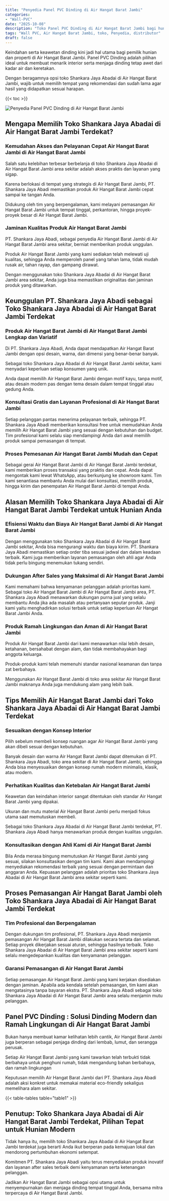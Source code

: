 ```yaml
---
title: "Penyedia Panel PVC Dinding di Air Hangat Barat Jambi"
categories: 
- "Wall-PVC"
date: "2025-10-08"
description: "Toko Panel PVC Dinding di Air Hangat Barat Jambi bagi hunian, kantor, dan ritel. Panel unggulan, variasi motif, warna modern, dengan servis penempatan dikerjakan oleh tim profesional dan jaminan resmi!|Layanan penyediaan Panel PVC Dinding di Air Hangat Barat Jambi bagi keperluan tempat tinggal, kantor, maupun ritel, beserta material terbaik dan instalasi oleh tim profesional dan kepastian resmi.|Pilihan Panel PVC Dinding di Air Hangat Barat Jambi yang terpercaya untuk tempat tinggal, kantor, serta gerai, bersama panel unggulan dan instalasi ditangani oleh teknisi ahli serta garansi resmi.|Distribusi Panel PVC Dinding di Air Hangat Barat Jambi untuk rumah, kantor, dan gerai, beserta produk berkualitas dan penempatan oleh tim profesional, dilengkapi dengan kepastian resmi.}"
tags: "Wall PVC, Air Hangat Barat Jambi, toko, Penyedia, distributor"
draft: false
---
```


Keindahan serta keawetan dinding kini jadi hal utama bagi pemilik hunian dan properti di Air Hangat Barat Jambi.  Panel PVC Dinding  adalah pilihan ideal untuk membuat menarik interior serta menjaga dinding tetap awet dari kadar air dan keretakan.

Dengan beragamnya opsi toko Shankara Jaya Abadai di Air Hangat Barat Jambi, wajib untuk memilih tempat yang rekomendasi dan sudah lama agar hasil yang didapatkan sesuai harapan.

{{< toc >}}

![Penyedia Panel PVC Dinding di Air Hangat Barat Jambi](/images/Wall-PVC/Penyedia-Panel-PVC-Dinding-di-Air-Hangat-Barat-Jambi.png)


## Mengapa Memilih Toko Shankara Jaya Abadai di Air Hangat Barat Jambi Terdekat?

### Kemudahan Akses dan Pelayanan Cepat Air Hangat Barat Jambi di Air Hangat Barat Jambi

Salah satu kelebihan terbesar berbelanja di toko Shankara Jaya Abadai di Air Hangat Barat Jambi area sekitar adalah akses praktis dan layanan yang sigap.

Karena berlokasi di tempat yang strategis di Air Hangat Barat Jambi, PT. Shankara Jaya Abadi memastikan produk Air Hangat Barat Jambi cepat sampai ke tangan Anda.

Didukung oleh tim yang berpengalaman, kami melayani pemasangan Air Hangat Barat Jambi untuk tempat tinggal, perkantoran, hingga proyek-proyek besar di Air Hangat Barat Jambi.

### Jaminan Kualitas Produk Air Hangat Barat Jambi

PT. Shankara Jaya Abadi, sebagai penyedia Air Hangat Barat Jambi di Air Hangat Barat Jambi area sekitar, berniat memberikan produk unggulan.

Produk Air Hangat Barat Jambi yang kami sediakan telah melewati uji kualitas, sehingga Anda memperoleh panel yang tahan lama, tidak mudah rusak air, tahan rayap, dan gampang dirawat.

Dengan menggunakan toko Shankara Jaya Abadai di Air Hangat Barat Jambi area sekitar, Anda juga bisa memastikan originalitas dan jaminan produk yang ditawarkan.

## Keunggulan PT. Shankara Jaya Abadi sebagai Toko Shankara Jaya Abadai di Air Hangat Barat Jambi Terdekat

### Produk Air Hangat Barat Jambi di Air Hangat Barat Jambi Lengkap dan Variatif

Di PT. Shankara Jaya Abadi, Anda dapat mendapatkan Air Hangat Barat Jambi dengan opsi desain, warna, dan dimensi yang benar-benar banyak.

Sebagai toko Shankara Jaya Abadai di Air Hangat Barat Jambi sekitar, kami menyadari keperluan setiap konsumen yang unik.

Anda dapat memilih Air Hangat Barat Jambi dengan motif kayu, tanpa motif, atau desain modern pas dengan tema desain dalam tempat tinggal atau gedung Anda.

### Konsultasi Gratis dan Layanan Profesional di Air Hangat Barat Jambi

Setiap pelanggan pantas menerima pelayanan terbaik, sehingga PT. Shankara Jaya Abadi memberikan konsultasi free untuk memudahkan Anda memilih Air Hangat Barat Jambi yang sesuai dengan kebutuhan dan budget. Tim profesional kami selalu siap mendampingi Anda dari awal memilih produk sampai pemasangan di tempat.

### Proses Pemesanan Air Hangat Barat Jambi Mudah dan Cepat

Sebagai gerai Air Hangat Barat Jambi di Air Hangat Barat Jambi terdekat, kami memberikan proses transaksi yang praktis dan cepat. Anda dapat mengontak kami lewat WhatsApp, atau berkunjung ke showroom kami. Tim kami senantiasa membantu Anda mulai dari konsultasi, memilih produk, hingga kirim dan penempatan Air Hangat Barat Jambi di tempat Anda.

## Alasan Memilih Toko Shankara Jaya Abadai di Air Hangat Barat Jambi Terdekat untuk Hunian Anda

### Efisiensi Waktu dan Biaya Air Hangat Barat Jambi di Air Hangat Barat Jambi

Dengan menggunakan toko Shankara Jaya Abadai di Air Hangat Barat Jambi sekitar, Anda bisa mengurangi waktu dan biaya kirim. PT. Shankara Jaya Abadi memastikan setiap order tiba sesuai jadwal dan dalam keadaan terbaik. Kami juga memberikan layanan pemasangan oleh ahli agar Anda tidak perlu bingung menemukan tukang sendiri.

### Dukungan After Sales yang Maksimal di Air Hangat Barat Jambi

Kami memahami bahwa kenyamanan pelanggan adalah prioritas kami. Sebagai toko Air Hangat Barat Jambi di Air Hangat Barat Jambi area, PT. Shankara Jaya Abadi menawarkan dukungan purna jual yang selalu membantu Anda jika ada masalah atau pertanyaan seputar produk. Janji kami yaitu menghadirkan solusi terbaik untuk setiap keperluan Air Hangat Barat Jambi Anda.

### Produk Ramah Lingkungan dan Aman di Air Hangat Barat Jambi

Produk Air Hangat Barat Jambi dari kami menawarkan nilai lebih desain, ketahanan, bersahabat dengan alam, dan tidak membahayakan bagi anggota keluarga.

Produk-produk kami telah memenuhi standar nasional keamanan dan tanpa zat berbahaya.

Menggunakan Air Hangat Barat Jambi di toko area sekitar Air Hangat Barat Jambi maknanya Anda juga mendukung alam yang lebih baik.

## Tips Memilih Air Hangat Barat Jambi dari Toko Shankara Jaya Abadai di Air Hangat Barat Jambi Terdekat

### Sesuaikan dengan Konsep Interior 

Pilih sebelum membeli konsep ruangan agar Air Hangat Barat Jambi yang akan dibeli sesuai dengan kebutuhan.

Banyak desain dan warna Air Hangat Barat Jambi dapat ditemukan di PT. Shankara Jaya Abadi, toko area sekitar di Air Hangat Barat Jambi, sehingga Anda bisa menyesuaikan dengan konsep rumah modern minimalis, klasik, atau modern.

### Perhatikan Kualitas dan Ketebalan Air Hangat Barat Jambi

Keawetan dan keindahan interior sangat ditentukan oleh standar Air Hangat Barat Jambi yang dipakai.

Ukuran dan mutu material Air Hangat Barat Jambi perlu menjadi fokus utama saat memutuskan membeli.

Sebagai toko Shankara Jaya Abadai di Air Hangat Barat Jambi terdekat, PT. Shankara Jaya Abadi hanya menawarkan produk dengan kualitas unggulan.

### Konsultasikan dengan Ahli Kami di Air Hangat Barat Jambi

Bila Anda merasa bingung memutuskan Air Hangat Barat Jambi yang sesuai, silakan konsultasikan dengan tim kami. Kami akan mendampingi menyediakan rekomendasi terbaik yang sesuai dengan permintaan dan anggaran Anda. Kepuasan pelanggan adalah prioritas toko Shankara Jaya Abadai di Air Hangat Barat Jambi area sekitar seperti kami.

## Proses Pemasangan Air Hangat Barat Jambi oleh Toko Shankara Jaya Abadai di Air Hangat Barat Jambi Terdekat

### Tim Profesional dan Berpengalaman

Dengan dukungan tim profesional, PT. Shankara Jaya Abadi menjamin pemasangan Air Hangat Barat Jambi dilakukan secara tertata dan selamat. Setiap proyek dikerjakan sesuai aturan, sehingga hasilnya terbaik. Toko Shankara Jaya Abadai di Air Hangat Barat Jambi area sekitar seperti kami selalu mengedepankan kualitas dan kenyamanan pelanggan.

### Garansi Pemasangan di Air Hangat Barat Jambi

Setiap pemasangan Air Hangat Barat Jambi yang kami kerjakan disediakan dengan jaminan. Apabila ada kendala setelah pemasangan, tim kami akan mengatasinya tanpa bayaran ekstra. PT. Shankara Jaya Abadi sebagai toko Shankara Jaya Abadai di Air Hangat Barat Jambi area selalu menjamin mutu pelanggan.

##  Panel PVC Dinding : Solusi Dinding Modern dan Ramah Lingkungan di Air Hangat Barat Jambi

Bukan hanya membuat kamar kelihatan lebih cantik, Air Hangat Barat Jambi juga berperan sebagai penjaga dinding dari lembab, lumut, dan serangga perusak.

Setiap Air Hangat Barat Jambi yang kami tawarkan telah terbukti tidak berbahaya untuk penghuni rumah, tidak mengandung bahan berbahaya, dan ramah lingkungan

Keputusan memilih Air Hangat Barat Jambi dari PT. Shankara Jaya Abadi adalah aksi konkret untuk memakai material eco-friendly sekaligus memelihara alam sekitar.

{{< table-tables table="table1" >}}

## Penutup: Toko Shankara Jaya Abadai di Air Hangat Barat Jambi Terdekat, Pilihan Tepat untuk Hunian Modern

Tidak hanya itu, memilih toko Shankara Jaya Abadai di Air Hangat Barat Jambi terdekat juga berarti Anda ikut berperan pada kemajuan lokal dan mendorong pertumbuhan ekonomi setempat.

Komitmen PT. Shankara Jaya Abadi yaitu terus menyediakan produk inovatif dan layanan after sales terbaik demi kenyamanan serta ketenangan pelanggan.

Jadikan Air Hangat Barat Jambi sebagai opsi utama untuk menyempurnakan dan menjaga dinding tempat tinggal Anda, bersama mitra terpercaya di Air Hangat Barat Jambi.